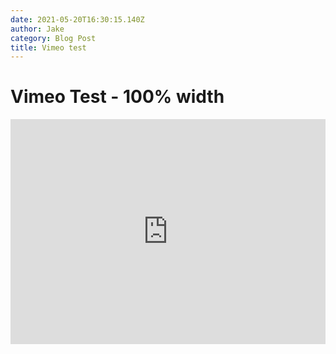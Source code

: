```yaml
---
date: 2021-05-20T16:30:15.140Z
author: Jake
category: Blog Post
title: Vimeo test
---
```

# Vimeo Test - 100% width

<iframe src="https://player.vimeo.com/video/309762034" width="100%" height="360" frameborder="0" allow="autoplay; fullscreen; picture-in-picture" allowfullscreen></iframe>